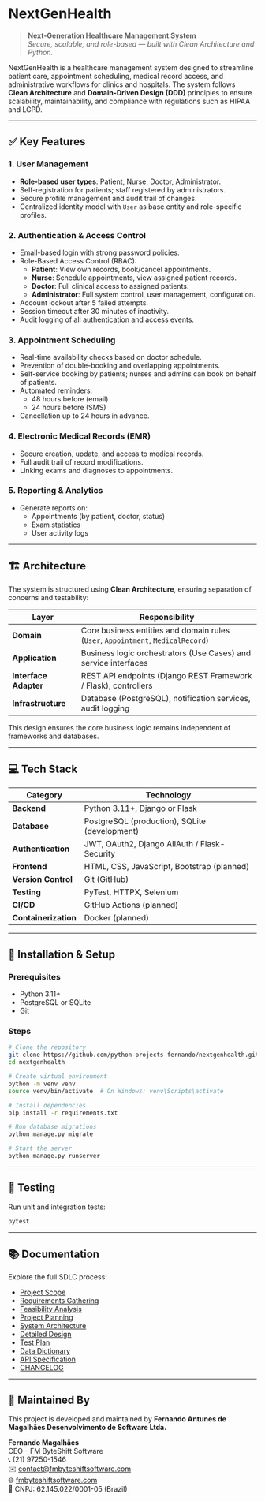 # NextGenHealth

> **Next-Generation Healthcare Management System**  
> *Secure, scalable, and role-based — built with Clean Architecture and Python.*

NextGenHealth is a healthcare management system designed to streamline patient care, appointment scheduling, medical record access, and administrative workflows for clinics and hospitals. The system follows **Clean Architecture** and **Domain-Driven Design (DDD)** principles to ensure scalability, maintainability, and compliance with regulations such as HIPAA and LGPD.

---

## ✅ Key Features

### 1. User Management
- **Role-based user types**: Patient, Nurse, Doctor, Administrator.
- Self-registration for patients; staff registered by administrators.
- Secure profile management and audit trail of changes.
- Centralized identity model with `User` as base entity and role-specific profiles.

### 2. Authentication & Access Control
- Email-based login with strong password policies.
- Role-Based Access Control (RBAC):
  - **Patient**: View own records, book/cancel appointments.
  - **Nurse**: Schedule appointments, view assigned patient records.
  - **Doctor**: Full clinical access to assigned patients.
  - **Administrator**: Full system control, user management, configuration.
- Account lockout after 5 failed attempts.
- Session timeout after 30 minutes of inactivity.
- Audit logging of all authentication and access events.

### 3. Appointment Scheduling
- Real-time availability checks based on doctor schedule.
- Prevention of double-booking and overlapping appointments.
- Self-service booking by patients; nurses and admins can book on behalf of patients.
- Automated reminders:
  - 48 hours before (email)
  - 24 hours before (SMS)
- Cancellation up to 24 hours in advance.

### 4. Electronic Medical Records (EMR)
- Secure creation, update, and access to medical records.
- Full audit trail of record modifications.
- Linking exams and diagnoses to appointments.

### 5. Reporting & Analytics
- Generate reports on:
  - Appointments (by patient, doctor, status)
  - Exam statistics
  - User activity logs

---

## 🏗️ Architecture

The system is structured using **Clean Architecture**, ensuring separation of concerns and testability:

| Layer | Responsibility |
|------|----------------|
| **Domain** | Core business entities and domain rules (`User`, `Appointment`, `MedicalRecord`) |
| **Application** | Business logic orchestrators (Use Cases) and service interfaces |
| **Interface Adapter** | REST API endpoints (Django REST Framework / Flask), controllers |
| **Infrastructure** | Database (PostgreSQL), notification services, audit logging |

This design ensures the core business logic remains independent of frameworks and databases.

---

## 💻 Tech Stack

| Category | Technology |
|--------|------------|
| **Backend** | Python 3.11+, Django or Flask |
| **Database** | PostgreSQL (production), SQLite (development) |
| **Authentication** | JWT, OAuth2, Django AllAuth / Flask-Security |
| **Frontend** | HTML, CSS, JavaScript, Bootstrap (planned) |
| **Version Control** | Git (GitHub) |
| **Testing** | PyTest, HTTPX, Selenium |
| **CI/CD** | GitHub Actions (planned) |
| **Containerization** | Docker (planned) |

---

## 🚀 Installation & Setup

### Prerequisites
- Python 3.11+
- PostgreSQL or SQLite
- Git

### Steps
```bash
# Clone the repository
git clone https://github.com/python-projects-fernando/nextgenhealth.git
cd nextgenhealth

# Create virtual environment
python -m venv venv
source venv/bin/activate  # On Windows: venv\Scripts\activate

# Install dependencies
pip install -r requirements.txt

# Run database migrations
python manage.py migrate

# Start the server
python manage.py runserver
```

---

## 🧪 Testing
Run unit and integration tests:
```bash
pytest
```

---

## 📚 Documentation
Explore the full SDLC process:
- [Project Scope](./docs/sdlc/01_project_scope.md)
- [Requirements Gathering](./docs/sdlc/02_requirements_gathering.md)
- [Feasibility Analysis](./docs/sdlc/03_feasibility_analysis.md)
- [Project Planning](./docs/sdlc/04_project_planning.md)
- [System Architecture](./docs/sdlc/05_system_architecture.md)
- [Detailed Design](./docs/sdlc/06_detailed_design.md)
- [Test Plan](./docs/sdlc/07_test_plan.md)
- [Data Dictionary](./docs/sdlc/08_data_dictionary.md)
- [API Specification](./docs/sdlc/09_api_spec.md)
- [CHANGELOG](CHANGELOG.md)

---

## 👤 Maintained By
This project is developed and maintained by **Fernando Antunes de Magalhães Desenvolvimento de Software Ltda.**

**Fernando Magalhães**  
CEO – FM ByteShift Software  
📞 (21) 97250-1546  
✉️ [contact@fmbyteshiftsoftware.com](mailto:contact@fmbyteshiftsoftware.com)  
🌐 [fmbyteshiftsoftware.com](https://fmbyteshiftsoftware.com)  
🏢 CNPJ: 62.145.022/0001-05 (Brazil)
